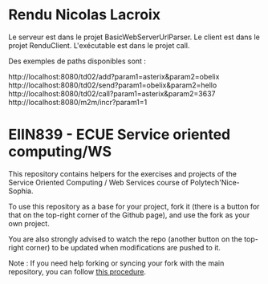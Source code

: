 # Rendu Nicolas Lacroix

Le serveur est dans le projet BasicWebServerUrlParser.
Le client est dans le projet RenduClient.
L'exécutable est dans le projet call.

Des exemples de paths disponibles sont :

http://localhost:8080/td02/add?param1=asterix&param2=obelix
http://localhost:8080/td02/send?param1=obelix&param2=hello
http://localhost:8080/td02/call?param1=asterix&param2=3637
http://localhost:8080/m2m/incr?param1=1

# EIIN839 - ECUE Service oriented computing/WS

This repository contains helpers for the exercises and projects of the Service Oriented Computing / Web Services course of Polytech'Nice-Sophia.

To use this repository as a base for your project, fork it (there is a button for that on the top-right corner of the Github page), and use the fork as your own project.

You are also strongly advised to watch the repo (another button on the top-right corner) to be updated when modifications are pushed to it.

Note : If you need help forking or syncing your fork with the main repository, you can follow [this procedure](https://docs.github.com/en/github/getting-started-with-github/fork-a-repo).
